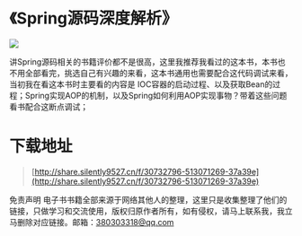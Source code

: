 # 《Spring源码深度解析》

![](https://tva1.sinaimg.cn/large/008i3skNgy1guaml725ahj607i09fjrf02.jpg)

讲Spring源码相关的书籍评价都不是很高，这里我推荐我看过的这本书，本书也不用全部看完，挑选自己有兴趣的来看，这本书通用也需要配合这代码调试来看，当初我在看这本书时主要看的内容是
IOC容器的启动过程、以及获取Bean的过程；Spring实现AOP的机制，以及Spring如何利用AOP实现事物？带着这些问题看书配合这断点调试；




# 下载地址
> [http://share.silently9527.cn/f/30732796-513071269-37a39e](http://share.silently9527.cn/f/30732796-513071269-37a39e)

免责声明
电子书书籍全部来源于网络其他人的整理，这里只是收集整理了他们的链接，只做学习和交流使用，版权归原作者所有，如有侵权，请马上联系我，我立马删除对应链接。邮箱：380303318@qq.com

